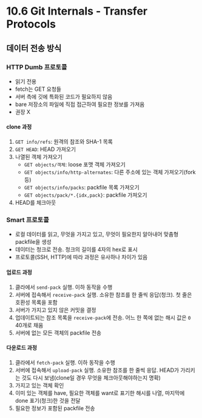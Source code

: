 # 10.6 Git Internals - Transfer Protocols

## 데이터 전송 방식

### HTTP Dumb 프로토콜

- 읽기 전용
- fetch는 GET 요청들
- 서버 측에 깃에 특화된 코드가 필요하지 않음
- bare 저장소의 파일에 직접 접근하여 필요한 정보를 가져옴
- 권장 X

#### clone 과정

1. `GET info/refs`: 원격의 참조와 SHA-1 목록
1. `GET HEAD`: HEAD 가져오기
1. 나열된 객체 가져오기
   - `GET objects/객체`: loose 포맷 객체 가져오기
   - `GET objects/info/http-alternates`: 다른 주소에 있는 객체 가져오기(fork 등)
   - `GET objects/info/packs`: packfile 목록 가져오기
   - `GET objects/pack/*.{idx,pack}`: packfile 가져오기
1. HEAD를 체크아웃

### Smart 프로토콜

- 로컬 데이터를 읽고, 무엇을 가지고 있고, 무엇이 필요한지 알아내어 맞춤형 packfile을 생성
- 데이터는 청크로 전송. 청크의 길이를 4자의 hex로 표시
- 프로토콜(SSH, HTTP)에 따라 과정은 유사하나 차이가 있음

#### 업로드 과정

1. 클라에서 `send-pack` 실행. 이하 동작을 수행
1. 서버에 접속해서 `receive-pack` 실행. 소유한 참조를 한 줄씩 응답(청크). 첫 줄은 호환성 목록을 포함
1. 서버가 가지고 있지 않은 커밋을 결정
1. 업데이트되는 참조 목록을 `receive-pack`에 전송. 어느 한 쪽에 없는 해시 값은 `0` 40개로 채움
1. 서버에 없는 모든 객체의 packfile 전송

#### 다운로드 과정

1. 클라에서 `fetch-pack` 실행. 이하 동작을 수행
1. 서버에 접속해서 `upload-pack` 실행. 소유한 참조를 한 줄씩 응답. HEAD가 가리키는 것도 다시 보냄(clone일 경우 무엇을 체크아웃해야하는지 명확)
1. 가지고 있는 객체 확인
1. 이미 있는 객체를 have, 필요한 객체를 want로 표기한 해시를 나열, 마지막에 done 표기(청크)한 것을 전달
1. 필요한 정보가 포함된 packfile 전송
